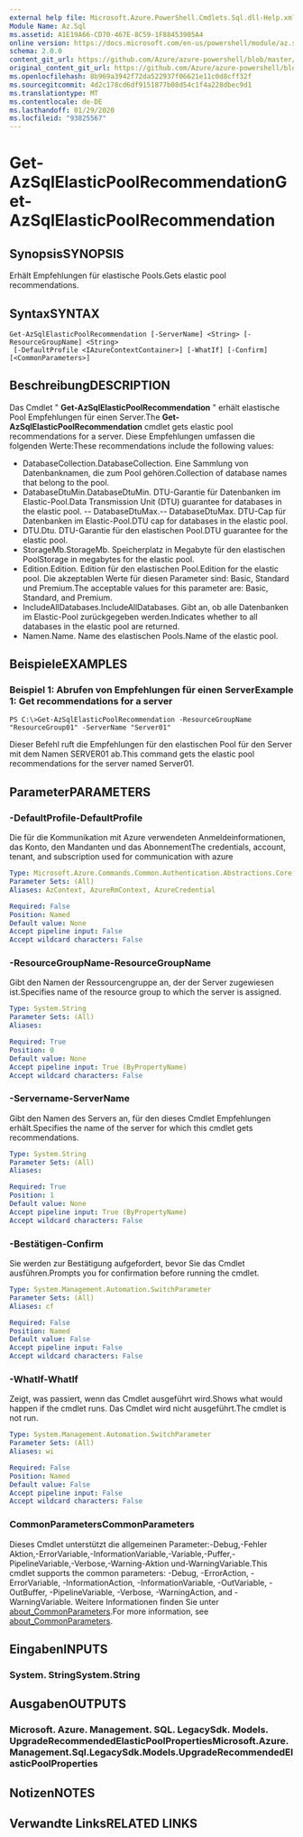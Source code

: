 ```yaml
---
external help file: Microsoft.Azure.PowerShell.Cmdlets.Sql.dll-Help.xml
Module Name: Az.Sql
ms.assetid: A1E19A66-CD70-467E-8C59-1F88453905A4
online version: https://docs.microsoft.com/en-us/powershell/module/az.sql/get-azsqlelasticpoolrecommendation
schema: 2.0.0
content_git_url: https://github.com/Azure/azure-powershell/blob/master/src/Sql/Sql/help/Get-AzSqlElasticPoolRecommendation.md
original_content_git_url: https://github.com/Azure/azure-powershell/blob/master/src/Sql/Sql/help/Get-AzSqlElasticPoolRecommendation.md
ms.openlocfilehash: 8b969a3942f72da522937f06621e11c0d8cff32f
ms.sourcegitcommit: 4d2c178cd6df9151877b08d54c1f4a228dbec9d1
ms.translationtype: MT
ms.contentlocale: de-DE
ms.lasthandoff: 01/29/2020
ms.locfileid: "93825567"
---
```

# <span data-ttu-id="42d82-101">Get-AzSqlElasticPoolRecommendation</span><span class="sxs-lookup"><span data-stu-id="42d82-101">Get-AzSqlElasticPoolRecommendation</span></span>

## <span data-ttu-id="42d82-102">Synopsis</span><span class="sxs-lookup"><span data-stu-id="42d82-102">SYNOPSIS</span></span>
<span data-ttu-id="42d82-103">Erhält Empfehlungen für elastische Pools.</span><span class="sxs-lookup"><span data-stu-id="42d82-103">Gets elastic pool recommendations.</span></span>

## <span data-ttu-id="42d82-104">Syntax</span><span class="sxs-lookup"><span data-stu-id="42d82-104">SYNTAX</span></span>

```
Get-AzSqlElasticPoolRecommendation [-ServerName] <String> [-ResourceGroupName] <String>
 [-DefaultProfile <IAzureContextContainer>] [-WhatIf] [-Confirm] [<CommonParameters>]
```

## <span data-ttu-id="42d82-105">Beschreibung</span><span class="sxs-lookup"><span data-stu-id="42d82-105">DESCRIPTION</span></span>
<span data-ttu-id="42d82-106">Das Cmdlet " **Get-AzSqlElasticPoolRecommendation** " erhält elastische Pool Empfehlungen für einen Server.</span><span class="sxs-lookup"><span data-stu-id="42d82-106">The **Get-AzSqlElasticPoolRecommendation** cmdlet gets elastic pool recommendations for a server.</span></span>
<span data-ttu-id="42d82-107">Diese Empfehlungen umfassen die folgenden Werte:</span><span class="sxs-lookup"><span data-stu-id="42d82-107">These recommendations include the following values:</span></span>
- <span data-ttu-id="42d82-108">DatabaseCollection.</span><span class="sxs-lookup"><span data-stu-id="42d82-108">DatabaseCollection.</span></span> <span data-ttu-id="42d82-109">Eine Sammlung von Datenbanknamen, die zum Pool gehören.</span><span class="sxs-lookup"><span data-stu-id="42d82-109">Collection of database names that belong to the pool.</span></span> 
- <span data-ttu-id="42d82-110">DatabaseDtuMin.</span><span class="sxs-lookup"><span data-stu-id="42d82-110">DatabaseDtuMin.</span></span> <span data-ttu-id="42d82-111">DTU-Garantie für Datenbanken im Elastic-Pool.</span><span class="sxs-lookup"><span data-stu-id="42d82-111">Data Transmission Unit (DTU) guarantee for databases in the elastic pool.</span></span> 
 <span data-ttu-id="42d82-112">-- DatabaseDtuMax.</span><span class="sxs-lookup"><span data-stu-id="42d82-112">-- DatabaseDtuMax.</span></span> <span data-ttu-id="42d82-113">DTU-Cap für Datenbanken im Elastic-Pool.</span><span class="sxs-lookup"><span data-stu-id="42d82-113">DTU cap for databases in the elastic pool.</span></span> 
- <span data-ttu-id="42d82-114">DTU.</span><span class="sxs-lookup"><span data-stu-id="42d82-114">Dtu.</span></span> <span data-ttu-id="42d82-115">DTU-Garantie für den elastischen Pool.</span><span class="sxs-lookup"><span data-stu-id="42d82-115">DTU guarantee for the elastic pool.</span></span> 
- <span data-ttu-id="42d82-116">StorageMb.</span><span class="sxs-lookup"><span data-stu-id="42d82-116">StorageMb.</span></span> <span data-ttu-id="42d82-117">Speicherplatz in Megabyte für den elastischen Pool</span><span class="sxs-lookup"><span data-stu-id="42d82-117">Storage in megabytes for the elastic pool.</span></span> 
- <span data-ttu-id="42d82-118">Edition.</span><span class="sxs-lookup"><span data-stu-id="42d82-118">Edition.</span></span> <span data-ttu-id="42d82-119">Edition für den elastischen Pool.</span><span class="sxs-lookup"><span data-stu-id="42d82-119">Edition for the elastic pool.</span></span> <span data-ttu-id="42d82-120">Die akzeptablen Werte für diesen Parameter sind: Basic, Standard und Premium.</span><span class="sxs-lookup"><span data-stu-id="42d82-120">The acceptable values for this parameter are: Basic, Standard, and Premium.</span></span> 
- <span data-ttu-id="42d82-121">IncludeAllDatabases.</span><span class="sxs-lookup"><span data-stu-id="42d82-121">IncludeAllDatabases.</span></span> <span data-ttu-id="42d82-122">Gibt an, ob alle Datenbanken im Elastic-Pool zurückgegeben werden.</span><span class="sxs-lookup"><span data-stu-id="42d82-122">Indicates whether to all databases in the elastic pool are returned.</span></span> 
- <span data-ttu-id="42d82-123">Namen.</span><span class="sxs-lookup"><span data-stu-id="42d82-123">Name.</span></span> <span data-ttu-id="42d82-124">Name des elastischen Pools.</span><span class="sxs-lookup"><span data-stu-id="42d82-124">Name of the elastic pool.</span></span>

## <span data-ttu-id="42d82-125">Beispiele</span><span class="sxs-lookup"><span data-stu-id="42d82-125">EXAMPLES</span></span>

### <span data-ttu-id="42d82-126">Beispiel 1: Abrufen von Empfehlungen für einen Server</span><span class="sxs-lookup"><span data-stu-id="42d82-126">Example 1: Get recommendations for a server</span></span>
```
PS C:\>Get-AzSqlElasticPoolRecommendation -ResourceGroupName "ResourceGroup01" -ServerName "Server01"
```

<span data-ttu-id="42d82-127">Dieser Befehl ruft die Empfehlungen für den elastischen Pool für den Server mit dem Namen SERVER01 ab.</span><span class="sxs-lookup"><span data-stu-id="42d82-127">This command gets the elastic pool recommendations for the server named Server01.</span></span>

## <span data-ttu-id="42d82-128">Parameter</span><span class="sxs-lookup"><span data-stu-id="42d82-128">PARAMETERS</span></span>

### <span data-ttu-id="42d82-129">-DefaultProfile</span><span class="sxs-lookup"><span data-stu-id="42d82-129">-DefaultProfile</span></span>
<span data-ttu-id="42d82-130">Die für die Kommunikation mit Azure verwendeten Anmeldeinformationen, das Konto, den Mandanten und das Abonnement</span><span class="sxs-lookup"><span data-stu-id="42d82-130">The credentials, account, tenant, and subscription used for communication with azure</span></span>

```yaml
Type: Microsoft.Azure.Commands.Common.Authentication.Abstractions.Core.IAzureContextContainer
Parameter Sets: (All)
Aliases: AzContext, AzureRmContext, AzureCredential

Required: False
Position: Named
Default value: None
Accept pipeline input: False
Accept wildcard characters: False
```

### <span data-ttu-id="42d82-131">-ResourceGroupName</span><span class="sxs-lookup"><span data-stu-id="42d82-131">-ResourceGroupName</span></span>
<span data-ttu-id="42d82-132">Gibt den Namen der Ressourcengruppe an, der der Server zugewiesen ist.</span><span class="sxs-lookup"><span data-stu-id="42d82-132">Specifies name of the resource group to which the server is assigned.</span></span>

```yaml
Type: System.String
Parameter Sets: (All)
Aliases:

Required: True
Position: 0
Default value: None
Accept pipeline input: True (ByPropertyName)
Accept wildcard characters: False
```

### <span data-ttu-id="42d82-133">-Servername</span><span class="sxs-lookup"><span data-stu-id="42d82-133">-ServerName</span></span>
<span data-ttu-id="42d82-134">Gibt den Namen des Servers an, für den dieses Cmdlet Empfehlungen erhält.</span><span class="sxs-lookup"><span data-stu-id="42d82-134">Specifies the name of the server for which this cmdlet gets recommendations.</span></span>

```yaml
Type: System.String
Parameter Sets: (All)
Aliases:

Required: True
Position: 1
Default value: None
Accept pipeline input: True (ByPropertyName)
Accept wildcard characters: False
```

### <span data-ttu-id="42d82-135">-Bestätigen</span><span class="sxs-lookup"><span data-stu-id="42d82-135">-Confirm</span></span>
<span data-ttu-id="42d82-136">Sie werden zur Bestätigung aufgefordert, bevor Sie das Cmdlet ausführen.</span><span class="sxs-lookup"><span data-stu-id="42d82-136">Prompts you for confirmation before running the cmdlet.</span></span>

```yaml
Type: System.Management.Automation.SwitchParameter
Parameter Sets: (All)
Aliases: cf

Required: False
Position: Named
Default value: False
Accept pipeline input: False
Accept wildcard characters: False
```

### <span data-ttu-id="42d82-137">-WhatIf</span><span class="sxs-lookup"><span data-stu-id="42d82-137">-WhatIf</span></span>
<span data-ttu-id="42d82-138">Zeigt, was passiert, wenn das Cmdlet ausgeführt wird.</span><span class="sxs-lookup"><span data-stu-id="42d82-138">Shows what would happen if the cmdlet runs.</span></span>
<span data-ttu-id="42d82-139">Das Cmdlet wird nicht ausgeführt.</span><span class="sxs-lookup"><span data-stu-id="42d82-139">The cmdlet is not run.</span></span>

```yaml
Type: System.Management.Automation.SwitchParameter
Parameter Sets: (All)
Aliases: wi

Required: False
Position: Named
Default value: False
Accept pipeline input: False
Accept wildcard characters: False
```

### <span data-ttu-id="42d82-140">CommonParameters</span><span class="sxs-lookup"><span data-stu-id="42d82-140">CommonParameters</span></span>
<span data-ttu-id="42d82-141">Dieses Cmdlet unterstützt die allgemeinen Parameter:-Debug,-Fehler Aktion,-ErrorVariable,-InformationVariable,-Variable,-Puffer,-PipelineVariable,-Verbose,-Warning-Aktion und-WarningVariable.</span><span class="sxs-lookup"><span data-stu-id="42d82-141">This cmdlet supports the common parameters: -Debug, -ErrorAction, -ErrorVariable, -InformationAction, -InformationVariable, -OutVariable, -OutBuffer, -PipelineVariable, -Verbose, -WarningAction, and -WarningVariable.</span></span> <span data-ttu-id="42d82-142">Weitere Informationen finden Sie unter [about_CommonParameters](https://go.microsoft.com/fwlink/?LinkID=113216).</span><span class="sxs-lookup"><span data-stu-id="42d82-142">For more information, see [about_CommonParameters](https://go.microsoft.com/fwlink/?LinkID=113216).</span></span>

## <span data-ttu-id="42d82-143">Eingaben</span><span class="sxs-lookup"><span data-stu-id="42d82-143">INPUTS</span></span>

### <span data-ttu-id="42d82-144">System. String</span><span class="sxs-lookup"><span data-stu-id="42d82-144">System.String</span></span>

## <span data-ttu-id="42d82-145">Ausgaben</span><span class="sxs-lookup"><span data-stu-id="42d82-145">OUTPUTS</span></span>

### <span data-ttu-id="42d82-146">Microsoft. Azure. Management. SQL. LegacySdk. Models. UpgradeRecommendedElasticPoolProperties</span><span class="sxs-lookup"><span data-stu-id="42d82-146">Microsoft.Azure.Management.Sql.LegacySdk.Models.UpgradeRecommendedElasticPoolProperties</span></span>

## <span data-ttu-id="42d82-147">Notizen</span><span class="sxs-lookup"><span data-stu-id="42d82-147">NOTES</span></span>

## <span data-ttu-id="42d82-148">Verwandte Links</span><span class="sxs-lookup"><span data-stu-id="42d82-148">RELATED LINKS</span></span>
